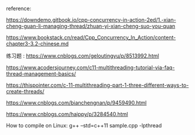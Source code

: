 reference:

https://downdemo.gitbook.io/cpp-concurrency-in-action-2ed/1.-xian-cheng-guan-li-managing-thread/zhuan-yi-xian-cheng-suo-you-quan

https://www.bookstack.cn/read/Cpp_Concurrency_In_Action/content-chapter3-3.2-chinese.md


练习题  : https://www.cnblogs.com/geloutingyu/p/8513992.html

https://www.acodersjourney.com/c11-multithreading-tutorial-via-faq-thread-management-basics/

https://thispointer.com/c-11-multithreading-part-1-three-different-ways-to-create-threads/

https://www.cnblogs.com/bianchengnan/p/9459490.html

https://www.cnblogs.com/haippy/p/3284540.html  

How to compile on Linux: g++ –std=c++11 sample.cpp -lpthread

